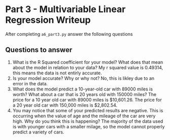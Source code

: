 # Part 3 - Multivariable Linear Regression Writeup

After completing `a6_part3.py` answer the following questions

## Questions to answer

1. What is the R Squared coefficient for your model? What does that mean about the model in relation to your data?
My r squared value is 0.49314, this means the data is not entirly accurate.
2. Is your model accurate? Why or why not?
No, this is likley due to an error in the data.
3. What does the model predict a 10-year-old car with 89000 miles is worth? What about a car that is 20 years old with 150000 miles?
The price for a 10 year old car with 89000 miles is $10,601.26. The  price for a 20 year old car with 150,000 miles is $2,802.54.
4. You may notice that some of your predicted results are negative. This is occurring when the value of age and the mileage of the car are very high. Why do you think this is happening?
The majority of the data used is with younger cars with a smaller milage, so the model cannot properly predict a variety of cars.